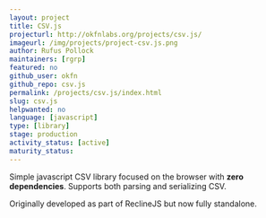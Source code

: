 ```yaml
---
layout: project
title: CSV.js
projecturl: http://okfnlabs.org/projects/csv.js/
imageurl: /img/projects/project-csv.js.png
author: Rufus Pollock
maintainers: [rgrp]
featured: no
github_user: okfn
github_repo: csv.js
permalink: /projects/csv.js/index.html
slug: csv.js
helpwanted: no
language: [javascript]
type: [library]
stage: production
activity_status: [active]
maturity_status:
---
```


Simple javascript CSV library focused on the browser with **zero
dependencies**. Supports both parsing and serializing CSV.

Originally developed as part of ReclineJS but now fully standalone.
